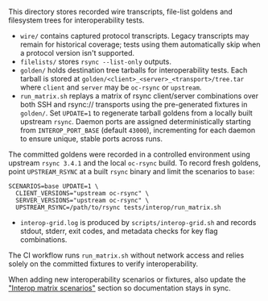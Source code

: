 This directory stores recorded wire transcripts, file-list goldens and
filesystem trees for interoperability tests.

- `wire/` contains captured protocol transcripts. Legacy transcripts may
  remain for historical coverage; tests using them automatically skip when
  a protocol version isn't supported.
- `filelists/` stores `rsync --list-only` outputs.
- `golden/` holds destination tree tarballs for interoperability tests. Each
  tarball is stored at
  `golden/<client>_<server>_<transport>/tree.tar` where `client` and `server`
  may be `oc-rsync` or `upstream`.
- `run_matrix.sh` replays a matrix of rsync client/server combinations over both
  SSH and rsync:// transports using the pre-generated fixtures in `golden/`.
  Set `UPDATE=1` to regenerate tarball goldens from a locally built upstream
  `rsync`. Daemon ports are assigned deterministically starting from
  `INTEROP_PORT_BASE` (default `43000`), incrementing for each daemon to ensure
  unique, stable ports across runs.

The committed goldens were recorded in a controlled environment using upstream
`rsync 3.4.1` and the local `oc-rsync` build. To record fresh goldens, point
`UPSTREAM_RSYNC` at a built `rsync` binary and limit the scenarios to `base`:

```
SCENARIOS=base UPDATE=1 \
  CLIENT_VERSIONS="upstream oc-rsync" \
  SERVER_VERSIONS="upstream oc-rsync" \
  UPSTREAM_RSYNC=/path/to/rsync tests/interop/run_matrix.sh
```
- `interop-grid.log` is produced by `scripts/interop-grid.sh` and records
  stdout, stderr, exit codes, and metadata checks for key flag combinations.

The CI workflow runs `run_matrix.sh` without network access and relies solely on
the committed fixtures to verify interoperability.

When adding new interoperability scenarios or fixtures, also update the
["Interop matrix scenarios"](../../docs/gaps.md#interop-matrix-scenarios)
section so documentation stays in sync.
